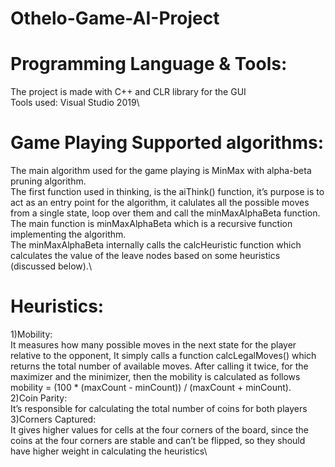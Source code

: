 # Othelo-Game-AI-Project
# Programming Language & Tools:
The project is made with C++ and CLR library for the GUI\
Tools used: Visual Studio 2019\
# Game Playing Supported algorithms:
The main algorithm used for the game playing is MinMax with alpha-beta pruning algorithm.\
The first function used in thinking, is the aiThink() function, it’s purpose is to act as
an entry point for the algorithm, it calulates all the possible moves from a single state, loop over them and call the minMaxAlphaBeta function.\
The main function is minMaxAlphaBeta which is a recursive function implementing the algorithm.\
The minMaxAlphaBeta internally calls the calcHeuristic function which calculates the value of the leave nodes based on some heuristics (discussed below).\
# Heuristics:
1)Mobility:\
It measures how many possible moves in the next state for the player relative
to the opponent, It simply calls a function calcLegalMoves() which returns the
total number of available moves. After calling it twice, for the maximizer and
the minimizer, then the mobility is calculated as follows
mobility = (100 * (maxCount - minCount)) / (maxCount + minCount).\
2)Coin Parity:\
It’s responsible for calculating the total number of coins for both players\
3)Corners Captured:\
It gives higher values for cells at the four corners of the board, since the coins
at the four corners are stable and can’t be flipped, so they should have higher
weight in calculating the heuristics\
